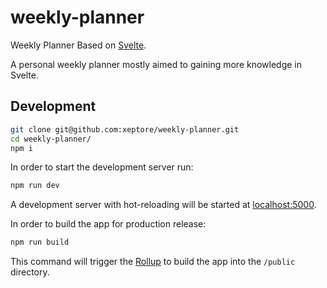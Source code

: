 # weekly-planner
Weekly Planner Based on [Svelte](https://svelte.dev).

A personal weekly planner mostly aimed to gaining more knowledge in Svelte.

## Development
```sh
git clone git@github.com:xeptore/weekly-planner.git
cd weekly-planner/
npm i
```

In order to start the development server run:
```sh
npm run dev
```
A development server with hot-reloading will be started at [localhost:5000](http:localhost:5000).

In order to build the app for production release:
```sh
npm run build
```
This command will trigger the [Rollup](https://rollupjs.org/) to build the app into the `/public` directory.
